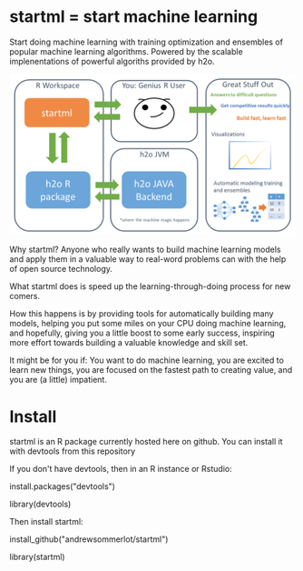 # startml = start machine learning 
Start doing machine learning with training optimization and ensembles of popular machine learning algorithms. Powered by the scalable implenentations of powerful algoriths provided by h2o. 

<img src="pics/overview.png" width="800">

Why startml? Anyone who really wants to build machine learning models and apply them in a valuable way to real-word problems can with the help of open source technology. 

What startml does is speed up the learning-through-doing process for new comers.

How this happens is by providing tools for automatically building many models, helping you put some miles on your CPU doing machine learning, and hopefully, giving you a little boost to some early success, inspiring more effort towards building a valuable knowledge and skill set. 

It might be for you if: You want to do machine learning, you are excited to learn new things, you are focused on the fastest path to creating value, and you are (a little) impatient. 

# Install 
startml is an R package currently hosted here on github. 
You can install it with devtools from this repository

If you don't have devtools, then in an R instance or Rstudio:

install.packages("devtools")

library(devtools) 

Then install startml: 

install_github("andrewsommerlot/startml")

library(startml)

